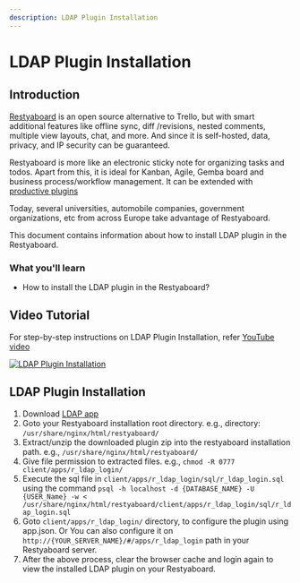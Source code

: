 ```yaml
---
description: LDAP Plugin Installation
---
```


# LDAP Plugin Installation

## Introduction

[Restyaboard](https://restya.com/board) is an open source alternative to Trello, but with smart additional features like offline sync, diff /revisions, nested comments, multiple view layouts, chat, and more. And since it is self-hosted, data, privacy, and IP security can be guaranteed.

Restyaboard is more like an electronic sticky note for organizing tasks and todos. Apart from this, it is ideal for Kanban, Agile, Gemba board and business process/workflow management. It can be extended with [productive plugins](https://restya.com/board/apps "productive plugins")

Today, several universities, automobile companies, government organizations, etc from across Europe take advantage of Restyaboard.

This document contains information about how to install LDAP plugin in the Restyaboard.

### What you'll learn

*   How to install the LDAP plugin in the Restyaboard?

## Video Tutorial

For step-by-step instructions on LDAP Plugin Installation, refer [YouTube video](https://www.youtube.com/watch?v=g5SzFy4n4u4 "Watch video on LDAP Plugin Installation")

[![LDAP Plugin Installation](ldap_installation.png "LDAP Plugin Installation")](https://www.youtube.com/watch?v=g5SzFy4n4u4 "Watch video on LDAP Plugin Installation")  

## LDAP Plugin Installation

1.  Download [LDAP app](https://restya.com/board/apps/r_ldap_login "LDAP app")
2.  Goto your Restyaboard installation root directory. e.g., directory: `/usr/share/nginx/html/restyaboard/`
3.  Extract/unzip the downloaded plugin zip into the restyaboard installation path. e.g., `/usr/share/nginx/html/restyaboard/`
4.  Give file permission to extracted files. e.g., `chmod -R 0777 client/apps/r_ldap_login/`
5.  Execute the sql file in `client/apps/r_ldap_login/sql/r_ldap_login.sql` using the command `psql -h localhost -d {DATABASE_NAME} -U {USER_Name} -w < /usr/share/nginx/html/restyaboard/client/apps/r_ldap_login/sql/r_ldap_login.sql`
6.  Goto `client/apps/r_ldap_login/` directory, to configure the plugin using app.json. Or You can also configure it on `http://{YOUR_SERVER_NAME}/#/apps/r_ldap_login` path in your Restyaboard server.
7.  After the above process, clear the browser cache and login again to view the installed LDAP plugin on your Restyaboard.